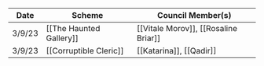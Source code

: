 | Date   | Scheme                  | Council Member(s) |
| ------ | ----------------------- | ----------------- |
| 3/9/23 | [[The Haunted Gallery]] | [[Vitale Morov]], [[Rosaline Briar]]  |
| 3/9/23 | [[Corruptible Cleric]]  | [[Katarina]], [[Qadir]]                  |
 
